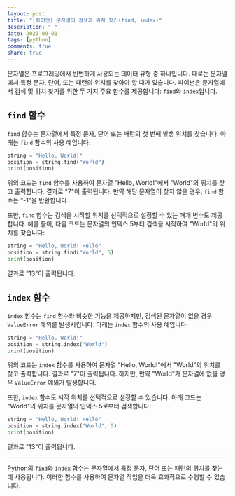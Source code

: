 ```yaml
---
layout: post
title: "[파이썬] 문자열의 검색과 위치 찾기(find, index)"
description: " "
date: 2023-09-01
tags: [python]
comments: true
share: true
---
```


문자열은 프로그래밍에서 빈번하게 사용되는 데이터 유형 중 하나입니다. 때로는 문자열에서 특정 문자, 단어, 또는 패턴의 위치를 찾아야 할 때가 있습니다. 파이썬은 문자열에서 검색 및 위치 찾기를 위한 두 가지 주요 함수를 제공합니다: `find`와 `index`입니다.

## `find` 함수

`find` 함수는 문자열에서 특정 문자, 단어 또는 패턴의 첫 번째 발생 위치를 찾습니다. 아래는 `find` 함수의 사용 예입니다:

```python
string = "Hello, World!"
position = string.find("World")
print(position)
```

위의 코드는 `find` 함수를 사용하여 문자열 "Hello, World!"에서 "World"의 위치를 찾고 출력합니다. 결과로 "7"이 출력됩니다. 만약 해당 문자열이 찾지 않을 경우, `find` 함수는 "-1"을 반환합니다.

또한, `find` 함수는 검색을 시작할 위치를 선택적으로 설정할 수 있는 매개 변수도 제공합니다. 예를 들어, 다음 코드는 문자열의 인덱스 5부터 검색을 시작하여 "World"의 위치를 찾습니다:

```python
string = "Hello, World! Hello"
position = string.find("World", 5)
print(position)
```

결과로 "13"이 출력됩니다.

## `index` 함수

`index` 함수는 `find` 함수와 비슷한 기능을 제공하지만, 검색된 문자열이 없을 경우 `ValueError` 예외를 발생시킵니다. 아래는 `index` 함수의 사용 예입니다:

```python
string = "Hello, World!"
position = string.index("World")
print(position)
```

위의 코드는 `index` 함수를 사용하여 문자열 "Hello, World!"에서 "World"의 위치를 찾고 출력합니다. 결과로 "7"이 출력됩니다. 하지만, 만약 "World"가 문자열에 없을 경우 `ValueError` 예외가 발생합니다.

또한, `index` 함수도 시작 위치를 선택적으로 설정할 수 있습니다. 아래 코드는 "World"의 위치를 문자열의 인덱스 5로부터 검색합니다:

```python
string = "Hello, World! Hello"
position = string.index("World", 5)
print(position)
```

결과로 "13"이 출력됩니다.

---

Python의 `find`와 `index` 함수는 문자열에서 특정 문자, 단어 또는 패턴의 위치를 찾는 데 사용됩니다. 이러한 함수를 사용하여 문자열 작업을 더욱 효과적으로 수행할 수 있습니다.